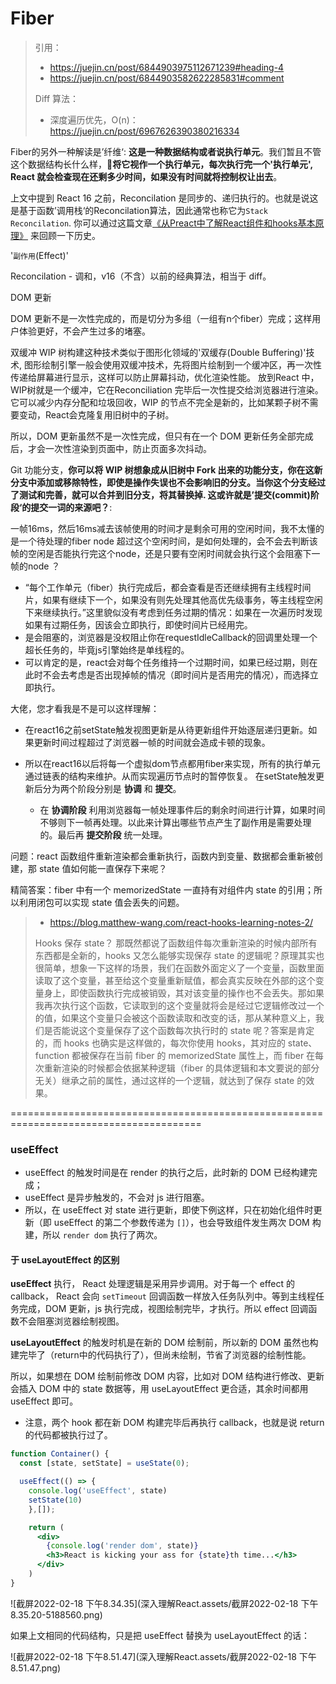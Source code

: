 #  Fiber

> 引用：
>
> - https://juejin.cn/post/6844903975112671239#heading-4
> - https://juejin.cn/post/6844903582622285831#comment
>
> Diff 算法：
>
> - 深度遍历优先，O(n)：https://juejin.cn/post/6967626390380216334







Fiber的另外一种解读是’纤维‘: **这是一种数据结构或者说执行单元**。我们暂且不管这个数据结构长什么样，**🔴将它视作一个执行单元，每次执行完一个'执行单元', React 就会检查现在还剩多少时间，如果没有时间就将控制权让出去**。



上文中提到 React 16 之前，Reconcilation 是同步的、递归执行的。也就是说这是基于函数’调用栈‘的Reconcilation算法，因此通常也称它为`Stack Reconcilation`. 你可以通过这篇文章[《从Preact中了解React组件和hooks基本原理》](https://juejin.cn/post/6844903861434449933) 来回顾一下历史。



'`副作用`(Effect)' 

Reconcilation - 调和，v16（不含）以前的经典算法，相当于 diff。



DOM 更新

DOM 更新不是一次性完成的，而是切分为多组（一组有n个fiber）完成；这样用户体验更好，不会产生过多的堵塞。

双缓冲
WIP 树构建这种技术类似于图形化领域的'双缓存(Double Buffering)'技术, 图形绘制引擎一般会使用双缓冲技术，先将图片绘制到一个缓冲区，再一次性传递给屏幕进行显示，这样可以防止屏幕抖动，优化渲染性能。
放到React 中，WIP树就是一个缓冲，它在Reconciliation 完毕后一次性提交给浏览器进行渲染。它可以减少内存分配和垃圾回收，WIP 的节点不完全是新的，比如某颗子树不需要变动，React会克隆复用旧树中的子树。

所以，DOM 更新虽然不是一次性完成，但只有在一个 DOM 更新任务全部完成后，才会一次性渲染到页面中，防止页面多次抖动。



Git 功能分支，**你可以将 WIP 树想象成从旧树中 Fork 出来的功能分支，你在这新分支中添加或移除特性，即使是操作失误也不会影响旧的分支。当你这个分支经过了测试和完善，就可以合并到旧分支，将其替换掉. 这或许就是’提交(commit)阶段‘的提交一词的来源吧？**:





一帧16ms，然后16ms减去该帧使用的时间才是剩余可用的空闲时间，我不太懂的是一个待处理的fiber node 超过这个空闲时间，是如何处理的，会不会去判断该帧的空闲是否能执行完这个node，还是只要有空闲时间就会执行这个会阻塞下一帧的node ？

- “每个工作单元（fiber）执行完成后，都会查看是否还继续拥有主线程时间片，如果有继续下一个，如果没有则先处理其他高优先级事务，等主线程空闲下来继续执行。”这里貌似没有考虑到任务过期的情况：如果在一次遍历时发现如果有过期任务，因该会立即执行，即使时间片已经用完。
- 是会阻塞的，浏览器是没权阻止你在requestIdleCallback的回调里处理一个超长任务的，毕竟js引擎始终是单线程的。
- 可以肯定的是，react会对每个任务维持一个过期时间，如果已经过期，则在此时不会去考虑是否出现掉帧的情况（即时间片是否用完的情况），而选择立即执行。



大佬，您才看我是不是可以这样理解：

- 在react16之前setState触发视图更新是从待更新组件开始逐层递归更新。如果更新时间过程超过了浏览器一帧的时间就会造成卡顿的现象。 

- 所以在react16以后将每一个虚拟dom节点都用fiber来实现，所有的执行单元通过链表的结构来维护。从而实现遍历节点时的暂停恢复。 在setState触发更新后分为两个阶段分别是 **协调** 和 **提交**。
  - 在 **协调阶段** 利用浏览器每一帧处理事件后的剩余时间进行计算，如果时间不够则下一帧再处理。以此来计算出哪些节点产生了副作用是需要处理的。最后再 **提交阶段** 统一处理。





问题：react 函数组件重新渲染都会重新执行，函数内到变量、数据都会重新被创建，那 state 值如何能一直保存下来呢？

精简答案：fiber 中有一个 memorizedState 一直持有对组件内 state 的引用；所以利用闭包可以实现 state 值会丢失的问题。

> - https://blog.matthew-wang.com/react-hooks-learning-notes-2/
>
> Hooks 保存 state？
> 那既然都说了函数组件每次重新渲染的时候内部所有东西都是全新的，hooks 又怎么能够实现保存 state 的逻辑呢？原理其实也很简单，想象一下这样的场景，我们在函数外面定义了一个变量，函数里面读取了这个变量，甚至给这个变量重新赋值，都会真实反映在外部的这个变量身上，即使函数执行完成被销毁，其对该变量的操作也不会丢失。那如果我再次执行这个函数，它读取到的这个变量就将会是经过它逻辑修改过一个的值，如果这个变量只会被这个函数读取和改变的话，那从某种意义上，我们是否能说这个变量保存了这个函数每次执行时的 state 呢？答案是肯定的，而 hooks 也确实是这样做的，每次你使用 hooks，其对应的 state、function 都被保存在当前 fiber 的 memorizedState 属性上，而 fiber 在每次重新渲染的时候都会依据某种逻辑（fiber 的具体逻辑和本文要说的部分无关）继承之前的属性，通过这样的一个逻辑，就达到了保存 state 的效果。





























=======================================================================================

### useEffect

- useEffect 的触发时间是在 render 的执行之后，此时新的 DOM 已经构建完成；
- useEffect 是异步触发的，不会对 js 进行阻塞。
- 所以，在 useEffect 对 state 进行更新，即使下例这样，只在初始化组件时更新（即 useEffect 的第二个参数传递为 `[]`），也会导致组件发生两次 DOM 构建，所以 `render dom` 执行了两次。

#### 于 **useLayoutEffect**  的区别

**useEffect** 执行， React 处理逻辑是采用异步调用。对于每一个 effect 的 callback， React 会向 `setTimeout` 回调函数一样放入任务队列中。等到主线程任务完成，DOM 更新，js 执行完成，视图绘制完毕，才执行。所以 effect 回调函数不会阻塞浏览器绘制视图。

**useLayoutEffect** 的触发时机是在新的 DOM 绘制前，所以新的 DOM 虽然也构建完毕了（return中的代码执行了），但尚未绘制，节省了浏览器的绘制性能。

所以，如果想在 DOM 绘制前修改 DOM 内容，比如对 DOM 结构进行修改、更新会插入 DOM 中的 state 数据等，用 useLayoutEffect 更合适，其余时间都用 useEffect 即可。

- 注意，两个 hook 都在新 DOM 构建完毕后再执行 callback，也就是说 return 的代码都被执行过了。

```jsx
function Container() {
  const [state, setState] = useState(0);

  useEffect(() => {
    console.log('useEffect', state)
    setState(10)
    },[]);

    return (
      <div>
      	{console.log('render dom', state)}
        <h3>React is kicking your ass for {state}th time...</h3>
      </div>
    )
}
```

![截屏2022-02-18 下午8.34.35](深入理解React.assets/截屏2022-02-18 下午8.35.20-5188560.png)

如果上文相同的代码结构，只是把 useEffect 替换为 useLayoutEffect 的话：

![截屏2022-02-18 下午8.51.47](深入理解React.assets/截屏2022-02-18 下午8.51.47.png)







